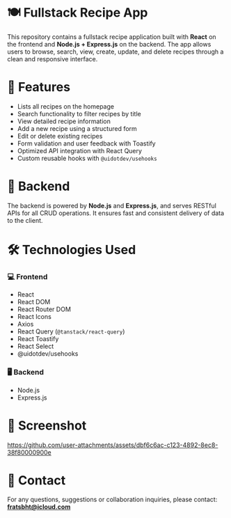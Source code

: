 # 🍽️ Fullstack Recipe App

This repository contains a fullstack recipe application built with **React** on the frontend and **Node.js + Express.js** on the backend. The app allows users to browse, search, view, create, update, and delete recipes through a clean and responsive interface.

# 🚀 Features

- Lists all recipes on the homepage  
- Search functionality to filter recipes by title  
- View detailed recipe information  
- Add a new recipe using a structured form  
- Edit or delete existing recipes  
- Form validation and user feedback with Toastify  
- Optimized API integration with React Query  
- Custom reusable hooks with `@uidotdev/usehooks`

# 🧠 Backend

The backend is powered by **Node.js** and **Express.js**, and serves RESTful APIs for all CRUD operations. It ensures fast and consistent delivery of data to the client.

# 🛠️ Technologies Used

### 💻 Frontend
- React  
- React DOM  
- React Router DOM  
- React Icons  
- Axios  
- React Query (`@tanstack/react-query`)  
- React Toastify  
- React Select  
- @uidotdev/usehooks

### 🖥️ Backend
- Node.js  
- Express.js

# 📸 Screenshot


https://github.com/user-attachments/assets/dbf6c6ac-c123-4892-8ec8-38f80000900e




# 📨 Contact

For any questions, suggestions or collaboration inquiries, please contact: **fratsbht@icloud.com**
